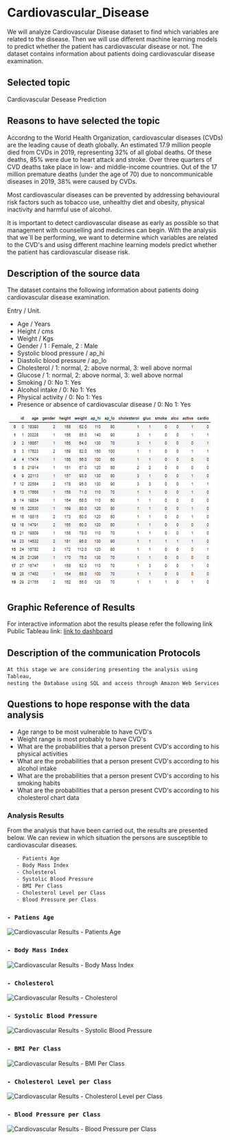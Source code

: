 # Cardiovascular_Disease

   We will analyze Cardiovascular Disease dataset to find which variables are related to the disease. 
Then we will use different machine learning models to predict whether the patient has cardiovascular disease or not. 
The dataset contains information about patients doing cardiovascular disease examination.

## Selected topic

Cardiovascular Desease Prediction

## Reasons to have selected the topic

   Accordng to the World Health Organization, cardiovascular diseases (CVDs) are the
leading cause of death globally. An estimated 17.9 million people died from CVDs in 2019,
representing 32% of all global deaths. Of these deaths, 85% were due to heart attack and stroke.
Over three quarters of CVD deaths take place in low- and middle-income countries.
Out of the 17 million premature deaths (under the age of 70) due to noncommunicable diseases
in 2019, 38% were caused by CVDs.

   Most cardiovascular diseases can be prevented by addressing behavioural risk factors such as
tobacco use, unhealthy diet and obesity, physical inactivity and harmful use of alcohol.

   It is important to detect cardiovascular disease as early as possible so that management
with counselling and medicines can begin. With the analysis that we´ll be performing, we want to
determine which variables are related to the CVD's and usisg different machine learning models
predict whether the patient has cardiovascular disease risk.

## Description of the source data

   The dataset contains the following information about patients doing cardiovascular disease
examination.

Entry  / Unit.
- Age    /  Years
- Height / cms
- Weight / Kgs
- Gender / 1 : Female,  2 : Male
- Systolic blood pressure  / ap_hi
- Diastolic blood pressure / ap_lo
- Cholesterol / 1: normal, 2: above normal, 3: well above normal
- Glucose  / 1: normal, 2: above normal, 3: well above normal
- Smoking  / 0: No 1: Yes
- Alcohol intake / 0: No 1: Yes
- Physical activity / 0: No 1: Yes
- Presence or absence of cardiovascular disease / 0: No 1: Yes

![Alt Text](https://github.com/CarlosRello/Cardiovascular_Disease/blob/main/Resources/db.png)

## Graphic Reference of Results

For interactive information abot the results please refer the following link
Public Tableau link: [link to dashboard](https://public.tableau.com/app/profile/carlos.rello/viz/Cardiovascular_presentation/CardiovascularResults?publish=yes)

##  Description of the communication Protocols
    At this stage we are considering presenting the analysis using Tableau,
    nesting the Database using SQL and access through Amazon Web Services 

## Questions to hope response with the data analysis

- Age range to be most vulnerable to have CVD's
- Weight range is most probably to have CVD's
- What are the probabilities that a person present CVD's according to his physical activities
- What are the probabilities that a person present CVD's according to his alcohol intake
- What are the probabilities that a person present CVD's according to his smoking habits
- What are the probabilities that a person present CVD's according to his cholesterol chart data

### Analysis Results

From the analysis that have been carried out, the results are presented below. We can review in which situation the persons are susceptible to cardiovascular diseases.

```
   - Patients Age
   - Body Mass Index
   - Cholesterol
   - Systolic Blood Pressure
   - BMI Per Class
   - Cholesterol Level per Class
   - Blood Pressure per Class
```
### ```- Patiens Age```

![Cardiovascular Results - Patients Age](https://user-images.githubusercontent.com/86028032/141694720-de627143-04b9-4412-b08d-8e9b1e09e919.PNG)


### ```- Body Mass Index```

![Cardiovascular Results - Body Mass Index](https://user-images.githubusercontent.com/86028032/141694736-9e42c081-db20-4b6f-9448-bbe68d53669e.PNG)


### ```- Cholesterol```

![Cardiovascular Results - Cholesterol](https://user-images.githubusercontent.com/86028032/141694747-fdaa3a6e-a7f2-4263-ab9c-55c47e1ace9d.PNG)


### ```- Systolic Blood Pressure```

![Cardiovascular Results - Systolic Blood Pressure](https://user-images.githubusercontent.com/86028032/141694755-f0a2ae1b-799b-4813-ac47-c44fae788ee2.PNG)

### ```- BMI Per Class```

![Cardiovascular Results - BMI Per Class](https://user-images.githubusercontent.com/86028032/141694768-130faa48-d69f-4ba7-ac6c-2fcddfe4c777.PNG)


### ```- Cholesterol Level per Class```
![Cardiovascular Results - Cholesterol Level per Class](https://user-images.githubusercontent.com/86028032/141694776-1a29e04d-1bd6-40b1-8f34-7b85ae10b104.PNG)

### ```- Blood Pressure per Class```
![Cardiovascular Results - Blood Pressure per Class](https://user-images.githubusercontent.com/86028032/141694784-fbd51c6b-9a73-4225-ae64-7472351012dc.PNG)
